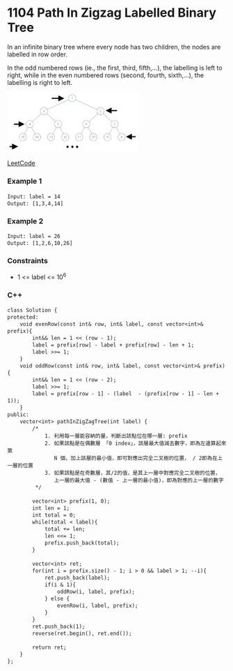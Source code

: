# 1104 Path In Zigzag Labelled Binary Tree

In an infinite binary tree where every node has two children, the nodes are labelled in row order.

In the odd numbered rows (ie., the first, third, fifth,...), the labelling is left to right, while in the even numbered rows (second, fourth, sixth,...), the labelling is right to left.

<img src="img/1104.png" width = "300"/>

[LeetCode](https://leetcode.cn/problems/path-in-zigzag-labelled-binary-tree/)


### Example 1

```
Input: label = 14
Output: [1,3,4,14]
```

### Example 2

```
Input: label = 26
Output: [1,2,6,10,26]
```

### Constraints

* 1 <= label <= 10<sup>6</sup>


### C++ 

```
class Solution {
protected:
    void evenRow(const int& row, int& label, const vector<int>& prefix){
        int&& len = 1 << (row - 1);
        label = prefix[row] - label + prefix[row] - len + 1;
        label >>= 1;
    }
    void oddRow(const int& row, int& label, const vector<int>& prefix){
        int&& len = 1 << (row - 2);
        label >>= 1;
        label = prefix[row - 1] - (label  - (prefix[row - 1] - len + 1));
    }
public:
    vector<int> pathInZigZagTree(int label) {
        /*
            1. 利用每一層能容納的量，判斷出該點位在哪一層: prefix
            2. 如果該點是在偶數層 「0 index」，該層最大值減去數字，即為左邊算起來第
               N 個，加上該層的最小值，即可對應出完全二叉樹的位置， / 2即為在上一層的位置
            3. 如果該點是在奇數層，其/2的值，是其上一層中對應完全二叉樹的位置，
               上一層的最大值 - (數值 - 上一層的最小值)，即為對應的上一層的數字 
         */

        vector<int> prefix(1, 0);
        int len = 1;
        int total = 0;
        while(total < label){
            total += len;
            len <<= 1;
            prefix.push_back(total);
        }
        
        vector<int> ret;
        for(int i = prefix.size() - 1; i > 0 && label > 1; --i){
            ret.push_back(label);
            if(i & 1){
                oddRow(i, label, prefix);
            } else {
                evenRow(i, label, prefix);
            }
        }
        ret.push_back(1);
        reverse(ret.begin(), ret.end());

        return ret;
    }
};
```